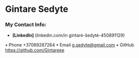 # Gintare Sedyte

### **My Contact Info:**

- **[LinkedIn]** (linkedin.com/in gintarė-šedytė-450891129)

• Phone +37069287264
• Email g.sedyte@gmail.com
• GitHub https://github.com/Gintareee